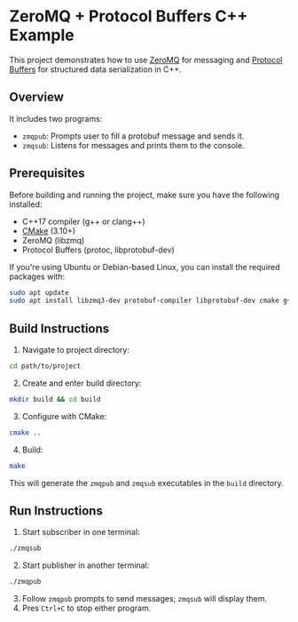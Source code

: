 # ZeroMQ + Protocol Buffers C++ Example

This project demonstrates how to use [ZeroMQ](https://zeromq.org/) for messaging and [Protocol Buffers](https://developers.google.com/protocol-buffers) for structured data serialization in C++.

## Overview

It includes two programs:
- `zmqpub`: Prompts user to fill a protobuf message and sends it.
- `zmqsub`: Listens for messages and prints them to the console.

## Prerequisites

Before building and running the project, make sure you have the following installed:
- C++17 compiler (g++ or clang++)
- [CMake](https://cmake.org/) (3.10+)
- ZeroMQ (libzmq)
- Protocol Buffers (protoc, libprotobuf-dev)

If you're using Ubuntu or Debian-based Linux, you can install the required packages with:
```bash
sudo apt update
sudo apt install libzmq3-dev protobuf-compiler libprotobuf-dev cmake g++
```

## Build Instructions

1. Navigate to project directory:
```bash
cd path/to/project
```
2. Create and enter build directory:
```bash
mkdir build && cd build
```
3. Configure with CMake:
```bash
cmake ..
```
4. Build:
```bash
make
```

This will generate the `zmqpub` and `zmqsub` executables in the `build` directory.

## Run Instructions

1. Start subscriber in one terminal:
```bash
./zmqsub
```
2. Start publisher in another terminal:
```bash
./zmqpub
```
3. Follow `zmqpub` prompts to send messages; `zmqsub` will display them.
4. Pres `Ctrl+C` to stop either program.